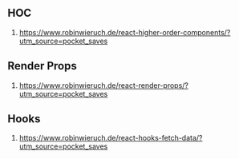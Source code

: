 
## HOC

1. https://www.robinwieruch.de/react-higher-order-components/?utm_source=pocket_saves


## Render Props

1. https://www.robinwieruch.de/react-render-props/?utm_source=pocket_saves


## Hooks

1. https://www.robinwieruch.de/react-hooks-fetch-data/?utm_source=pocket_saves

